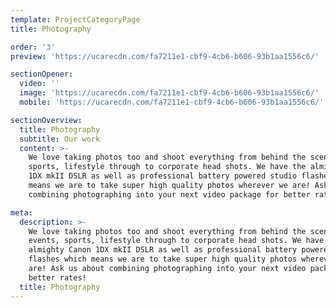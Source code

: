 ```yaml
---
template: ProjectCategoryPage
title: Photography

order: '3'
preview: 'https://ucarecdn.com/fa7211e1-cbf9-4cb6-b606-93b1aa1556c6/'

sectionOpener:
  video: ''
  image: 'https://ucarecdn.com/fa7211e1-cbf9-4cb6-b606-93b1aa1556c6/'
  mobile: 'https://ucarecdn.com/fa7211e1-cbf9-4cb6-b606-93b1aa1556c6/'

sectionOverview:
  title: Photography
  subtitle: Our work
  content: >-
    We love taking photos too and shoot everything from behind the scenes, events,
    sports, lifestyle through to corporate head shots. We have the almighty Canon
    1DX mkII DSLR as well as professional battery powered studio flashes which
    means we are to take super high quality photos wherever we are! Ask us about
    combining photographing into your next video package for better rates!

meta:
  description: >-
    We love taking photos too and shoot everything from behind the scenes,
    events, sports, lifestyle through to corporate head shots. We have the
    almighty Canon 1DX mkII DSLR as well as professional battery powered studio
    flashes which means we are to take super high quality photos wherever we
    are! Ask us about combining photographing into your next video package for
    better rates!
  title: Photography
---
```

